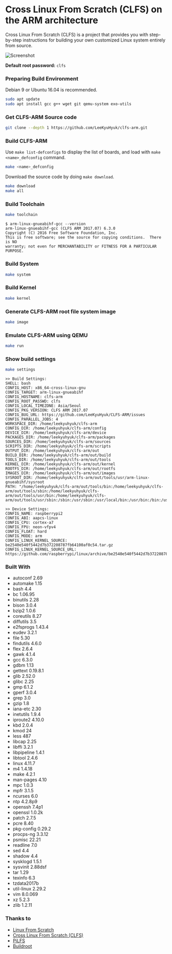 # Cross Linux From Scratch (CLFS) on the ARM architecture

Cross Linux From Scratch (CLFS) is a project that provides you with step-by-step instructions for building your own customized Linux system entirely from source.

![Screenshot](https://raw.github.com/LeeKyuHyuk/CLFS-ARM/master/screenshot.png)

**Default root password:** `clfs`

### Preparing Build Environment

Debian 9 or Ubuntu 16.04 is recommended.

``` bash
sudo apt update
sudo apt install gcc g++ wget git qemu-system exo-utils
```

### Get CLFS-ARM Source code

``` bash
git clone --depth 1 https://github.com/LeeKyuHyuk/clfs-arm.git
```

### Build CLFS-ARM

Use `make list-defconfigs` to display the list of boards, and load with `make <name>_defconfig` command.

```bash
make <name>_defconfig
```

Download the source code by doing `make download`.

``` bash
make download
make all
```

### Build Toolchain

``` bash
make toolchain
```

```
$ arm-linux-gnueabihf-gcc --version
arm-linux-gnueabihf-gcc (CLFS ARM 2017.07) 6.3.0
Copyright (C) 2016 Free Software Foundation, Inc.
This is free software; see the source for copying conditions.  There is NO
warranty; not even for MERCHANTABILITY or FITNESS FOR A PARTICULAR PURPOSE.
```

### Build System

``` bash
make system
```

### Build Kernel

``` bash
make kernel
```

### Generate CLFS-ARM root file system image

``` bash
make image
```

### Emulate CLFS-ARM using QEMU

``` bash
make run
```

### Show build settings
``` bash
make settings
```

```
>> Build Settings:
SHELL: bash
CONFIG_HOST: x86_64-cross-linux-gnu
CONFIG_TARGET: arm-linux-gnueabihf
CONFIG_HOSTNAME: clfs-arm
CONFIG_ROOT_PASSWD: clfs
CONFIG_LOCAL_TIMEZONE: Asia/Seoul
CONFIG_PKG_VERSION: CLFS ARM 2017.07
CONFIG_BUG_URL: https://github.com/LeeKyuHyuk/CLFS-ARM/issues
CONFIG_PARALLEL_JOBS: 4
WORKSPACE_DIR: /home/leekyuhyuk/clfs-arm
CONFIG_DIR: /home/leekyuhyuk/clfs-arm/config
DEVICE_DIR: /home/leekyuhyuk/clfs-arm/device
PACKAGES_DIR: /home/leekyuhyuk/clfs-arm/packages
SOURCES_DIR: /home/leekyuhyuk/clfs-arm/sources
SCRIPTS_DIR: /home/leekyuhyuk/clfs-arm/scripts
OUTPUT_DIR: /home/leekyuhyuk/clfs-arm/out
BUILD_DIR: /home/leekyuhyuk/clfs-arm/out/build
TOOLS_DIR: /home/leekyuhyuk/clfs-arm/out/tools
KERNEL_DIR: /home/leekyuhyuk/clfs-arm/out/kernel
ROOTFS_DIR: /home/leekyuhyuk/clfs-arm/out/rootfs
IMAGES_DIR: /home/leekyuhyuk/clfs-arm/out/images
SYSROOT_DIR: /home/leekyuhyuk/clfs-arm/out/tools/usr/arm-linux-gnueabihf/sysroot
PATH: "/home/leekyuhyuk/clfs-arm/out/tools/bin:/home/leekyuhyuk/clfs-arm/out/tools/sbin:/home/leekyuhyuk/clfs-arm/out/tools/usr/bin:/home/leekyuhyuk/clfs-arm/out/tools/usr/sbin:/sbin:/usr/sbin:/usr/local/bin:/usr/bin:/bin:/usr/local/games:/usr/games"

>> Device Settings:
CONFIG_NAME: raspberrypi2
CONFIG_ABI: aapcs-linux
CONFIG_CPU: cortex-a7
CONFIG_FPU: neon-vfpv4
CONFIG_FLOAT: hard
CONFIG_MODE: arm
CONFIG_LINUX_KERNEL_SOURCE: be2540e540f5442d7b372208787fb64100af0c54.tar.gz
CONFIG_LINUX_KERNEL_SOURCE_URL: https://github.com/raspberrypi/linux/archive/be2540e540f5442d7b372208787fb64100af0c54.tar.gz
```

### Built With

- autoconf 2.69
- automake 1.15
- bash 4.4
- bc 1.06.95
- binutils 2.28
- bison 3.0.4
- bzip2 1.0.6
- coreutils 8.27
- diffutils 3.5
- e2fsprogs 1.43.4
- eudev 3.2.1
- file 5.30
- findutils 4.6.0
- flex 2.6.4
- gawk 4.1.4
- gcc 6.3.0
- gdbm 1.13
- gettext 0.19.8.1
- glib 2.52.0
- glibc 2.25
- gmp 6.1.2
- gperf 3.0.4
- grep 3.0
- gzip 1.8
- iana-etc 2.30
- inetutils 1.9.4
- iproute2 4.10.0
- kbd 2.0.4
- kmod 24
- less 487
- libcap 2.25
- libffi 3.2.1
- libpipeline 1.4.1
- libtool 2.4.6
- linux 4.11.7
- m4 1.4.18
- make 4.2.1
- man-pages 4.10
- mpc 1.0.3
- mpfr 3.1.5
- ncurses 6.0
- ntp 4.2.8p9
- openssh 7.4p1
- openssl 1.0.2k
- patch 2.7.5
- pcre 8.40
- pkg-config 0.29.2
- procps-ng 3.3.12
- psmisc 22.21
- readline 7.0
- sed 4.4
- shadow 4.4
- sysklogd 1.5.1
- sysvinit 2.88dsf
- tar 1.29
- texinfo 6.3
- tzdata2017b
- util-linux 2.29.2
- vim 8.0.069
- xz 5.2.3
- zlib 1.2.11

### Thanks to

- [Linux From Scratch](http://www.linuxfromscratch.org/lfs/view/development/)
- [Cross Linux From Scratch (CLFS)](http://clfs.org/)
- [PiLFS](http://www.intestinate.com/pilfs/)
- [Buildroot](https://buildroot.org/)
